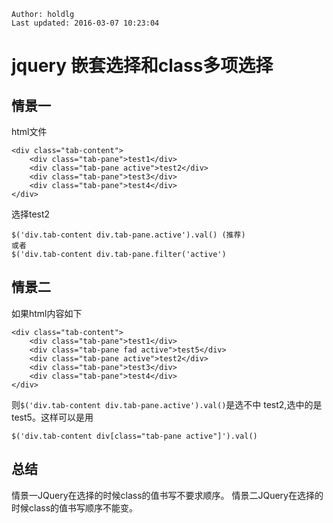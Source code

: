 ```
Author: holdlg
Last updated: 2016-03-07 10:23:04
```

# jquery 嵌套选择和class多项选择

## 情景一
html文件
```
<div class="tab-content">
    <div class="tab-pane">test1</div>
    <div class="tab-pane active">test2</div>
    <div class="tab-pane">test3</div>
    <div class="tab-pane">test4</div>
</div>
```
选择test2
```
$('div.tab-content div.tab-pane.active').val() (推荐)
或者
$('div.tab-content div.tab-pane.filter('active')
```

## 情景二
如果html内容如下
```
<div class="tab-content">
    <div class="tab-pane">test1</div>
    <div class="tab-pane fad active">test5</div>
    <div class="tab-pane active">test2</div>
    <div class="tab-pane">test3</div>
    <div class="tab-pane">test4</div>
</div>
```
则<code>$('div.tab-content div.tab-pane.active').val()</code>是选不中
test2,选中的是test5。这样可以是用
```
$('div.tab-content div[class="tab-pane active"]').val()
```

## 总结
情景一JQuery在选择的时候class的值书写不要求顺序。
情景二JQuery在选择的时候class的值书写顺序不能变。
